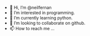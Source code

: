 - 👋 Hi, I’m @neilfernan
- 👀 I’m interested in programming.
- 🌱 I’m currently learning python.
- 💞️ I’m looking to collaborate on github.
- 📫 How to reach me ...

<!---
neilfernan/neilfernan is a ✨ special ✨ repository because its `README.md` (this file) appears on your GitHub profile.
You can click the Preview link to take a look at your changes.
--->
